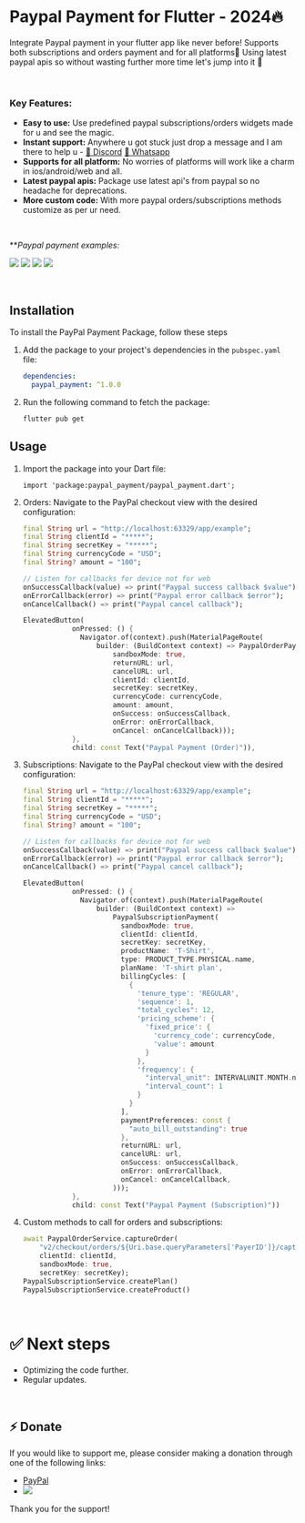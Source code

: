 
# Paypal Payment for Flutter - 2024🔥 

Integrate Paypal payment in your flutter app like never before! Supports both subscriptions and orders payment and for all platforms🥳
Using latest paypal apis so without wasting further more time let's jump into it 🤩

<br>

### **Key Features:**

* **Easy to use:** Use predefined paypal subscriptions/orders widgets made for u and see the magic. 
* **Instant support:** Anywhere u got stuck just drop a message and I am there to help u - 
[💬 Discord](https://discordapp.com/users/821022731192631316)
[💬 Whatsapp](https://wa.me/+919993828453)
* **Supports for all platform:** No worries of platforms will work like a charm in ios/android/web and all.
* **Latest paypal apis:** Package use latest api's from paypal so no headache for deprecations.
* **More custom code:** With more paypal orders/subscriptions methods customize as per ur need.

<br>

***Paypal payment examples:*

![](https://raw.githubusercontent.com/code-Shabbir/paypal_payment_example/master/paypal_order_1.webp)
![](https://raw.githubusercontent.com/code-Shabbir/paypal_payment_example/master/paypal_order_2.webp)
![](https://raw.githubusercontent.com/code-Shabbir/paypal_payment_example/master/paypal_subscription_1.webp)
![](https://raw.githubusercontent.com/code-Shabbir/paypal_payment_example/master/paypal_subscription_2.webp)

<br>

## Installation

To install the PayPal Payment Package, follow these steps

1. Add the package to your project's dependencies in the `pubspec.yaml` file:
   ```yaml
   dependencies:
     paypal_payment: ^1.0.0
    ``` 
2. Run the following command to fetch the package:

    ``` 
    flutter pub get
    ``` 

## Usage
1. Import the package into your Dart file:

    ``` 
    import 'package:paypal_payment/paypal_payment.dart';
    ```
2. Orders: Navigate to the PayPal checkout view with the desired configuration:
    ```dart
    final String url = "http://localhost:63329/app/example";
    final String clientId = "*****";
    final String secretKey = "*****";
    final String currencyCode = "USD";
    final String? amount = "100";

    // Listen for callbacks for device not for web
    onSuccessCallback(value) => print("Paypal success callback $value");
    onErrorCallback(error) => print("Paypal error callback $error");
    onCancelCallback() => print("Paypal cancel callback");

    ElevatedButton(
                onPressed: () {
                  Navigator.of(context).push(MaterialPageRoute(
                      builder: (BuildContext context) => PaypalOrderPayment(
                          sandboxMode: true,
                          returnURL: url,
                          cancelURL: url,
                          clientId: clientId,
                          secretKey: secretKey,
                          currencyCode: currencyCode,
                          amount: amount,
                          onSuccess: onSuccessCallback,
                          onError: onErrorCallback,
                          onCancel: onCancelCallback)));
                },
                child: const Text("Paypal Payment (Order)")),
    ```
3. Subscriptions: Navigate to the PayPal checkout view with the desired configuration:
    ```dart
    final String url = "http://localhost:63329/app/example";
    final String clientId = "*****";
    final String secretKey = "*****";
    final String currencyCode = "USD";
    final String? amount = "100";

    // Listen for callbacks for device not for web
    onSuccessCallback(value) => print("Paypal success callback $value");
    onErrorCallback(error) => print("Paypal error callback $error");
    onCancelCallback() => print("Paypal cancel callback");

    ElevatedButton(
                onPressed: () {
                  Navigator.of(context).push(MaterialPageRoute(
                      builder: (BuildContext context) =>
                          PaypalSubscriptionPayment(
                            sandboxMode: true,
                            clientId: clientId,
                            secretKey: secretKey,
                            productName: 'T-Shirt',
                            type: PRODUCT_TYPE.PHYSICAL.name,
                            planName: 'T-shirt plan',
                            billingCycles: [
                              {
                                'tenure_type': 'REGULAR',
                                'sequence': 1,
                                "total_cycles": 12,
                                'pricing_scheme': {
                                  'fixed_price': {
                                    'currency_code': currencyCode,
                                    'value': amount
                                  }
                                },
                                'frequency': {
                                  "interval_unit": INTERVALUNIT.MONTH.name,
                                  "interval_count": 1
                                }
                              }
                            ],
                            paymentPreferences: const {
                              "auto_bill_outstanding": true
                            },
                            returnURL: url,
                            cancelURL: url,
                            onSuccess: onSuccessCallback,
                            onError: onErrorCallback,
                            onCancel: onCancelCallback,
                          )));
                },
                child: const Text("Paypal Payment (Subscription)"))
    ```
4. Custom methods to call for orders and subscriptions:
    ```dart
    await PaypalOrderService.captureOrder(
        "v2/checkout/orders/${Uri.base.queryParameters['PayerID']}/capture",
        clientId: clientId,
        sandboxMode: true,
        secretKey: secretKey);
    PaypalSubscriptionService.createPlan()
    PaypalSubscriptionService.createProduct()
    ```

<br>

# ✅ Next steps

- Optimizing the code further.
- Regular updates.

<br>

## ⚡ Donate 

If you would like to support me, please consider making a donation through one of the following links:

* [PayPal](https://www.paypal.com/paypalme/shabbir940)
* ![](https://raw.githubusercontent.com/code-Shabbir/paypal_payment_example/master/paypal_qr_image.jpg)

Thank you for the support!
